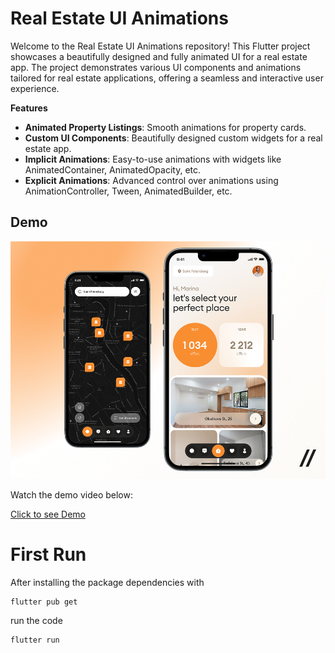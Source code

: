 # Real Estate UI Animations

Welcome to the Real Estate UI Animations repository! This Flutter project showcases a beautifully designed and fully animated UI for a real estate app. The project demonstrates various UI components and animations tailored for real estate applications, offering a seamless and interactive user experience.

**Features**
- **Animated Property Listings**: Smooth animations for property cards.
- **Custom UI Components**: Beautifully designed custom widgets for a real estate app.
- **Implicit Animations**: Easy-to-use animations with widgets like AnimatedContainer, AnimatedOpacity, etc.
- **Explicit Animations**: Advanced control over animations using AnimationController, Tween, AnimatedBuilder, etc.

## Demo

![Real Estate UI](assets/ui.png)



Watch the demo video below:

[Click to see Demo](https://youtube.com/shorts/rXiIVdyXYWo?si=_LK3IccMwzxksUpX)



# First Run


After installing the package dependencies with

```
flutter pub get
```

run the code 

```
flutter run
```

